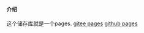 #### 介绍
这个储存库就是一个pages.
[gitee pages](https://tim1103.gitee.io "gitee pages")
[github pages](https://tim1103.github.io "github pages")
